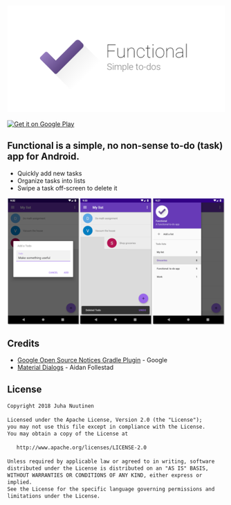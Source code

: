 <p align="center">
    <img src="assets/banner.png" alt="Functional app banner">
</p>

<a href="https://play.google.com/store/apps/details?id=com.github.jnuutinen.tuumastatodo">
    <img alt="Get it on Google Play"
        height="80"
        align="center"
        src="https://play.google.com/intl/en_us/badges/images/generic/en_badge_web_generic.png" />
</a>

## Functional is a simple, no non-sense to-do (task) app for Android.

* Quickly add new tasks
* Organize tasks into lists
* Swipe a task off-screen to delete it

<img align="center" src="assets/screenshots.png" alt="screenshots">

## Credits
* [Google Open Source Notices Gradle Plugin](https://developers.google.com/android/guides/opensource) - Google
* [Material Dialogs](https://github.com/afollestad/material-dialogs) - Aidan Follestad

## License

    Copyright 2018 Juha Nuutinen

    Licensed under the Apache License, Version 2.0 (the "License");
    you may not use this file except in compliance with the License.
    You may obtain a copy of the License at

       http://www.apache.org/licenses/LICENSE-2.0

    Unless required by applicable law or agreed to in writing, software
    distributed under the License is distributed on an "AS IS" BASIS,
    WITHOUT WARRANTIES OR CONDITIONS OF ANY KIND, either express or implied.
    See the License for the specific language governing permissions and
    limitations under the License.

